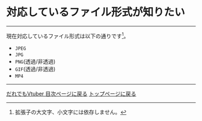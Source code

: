 # 対応しているファイル形式が知りたい
---
現在対応しているファイル形式は以下の通りです[^1]。
+ `JPEG`
+ `JPG`
+ `PNG`(透過/非透過)
+ `GIF`(透過/非透過)
+ `MP4`

---
[だれでもVtuber 目次ページに戻る](index_vtuber2.md)
[トップページに戻る](index_top.md#falhong-cha)

[^1]: 拡張子の大文字、小文字には依存しません。